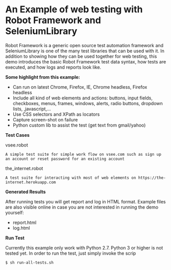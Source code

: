 # An Example of web testing with Robot Framework and SeleniumLibrary
Robot Framework is a generic open source test automation framework and SeleniumLibrary is one of the many test libraries that can be used with it. In addition to showing how they can be used together for web testing, this demo introduces the basic Robot Framework test data syntax, how tests are executed, and how logs and reports look like.

**Some highlight from this example:**
- Can run on latest Chrome, Firefox, IE, Chrome headless, Firefox headless
- Include all kind of web elements and actions: buttons, input fields, checkboxes, menus, frames, windows, alerts, radio buttons, dropdown lists, ,javascript,...
- Use CSS selectors and XPath as locators
- Capture screen-shot on failure
- Python custom lib to assist the test (get text from gmail/yahoo)

**Test Cases**

vsee.robot

    A simple test suite for simple work flow on vsee.com such as sign up an account or reset password for an existing account
the_internet.robot

    A test suite for interacting with most of web elements on https://the-internet.herokuapp.com
**Generated Results**

After running tests you will get report and log in HTML format. Example files are also visible online in case you are not interested in running the demo yourself:

- report.html
- log.html

**Run Test**

Currently this example only work with Python 2.7. Python 3 or higher is not tested yet.
In order to run the test, just simply invoke the scrip
    
    $ sh run-all-tests.sh